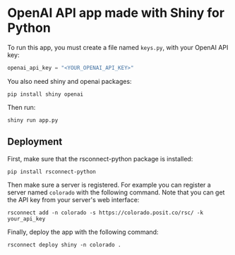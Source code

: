 OpenAI API app made with Shiny for Python
=========================================

To run this app, you must create a file named `keys.py`, with your OpenAI API key:

```py
openai_api_key = "<YOUR_OPENAI_API_KEY>"
```

You also need shiny and openai packages:

```
pip install shiny openai
```

Then run:

```
shiny run app.py
```


## Deployment

First, make sure that the rsconnect-python package is installed:

```
pip install rsconnect-python
```

Then make sure a server is registered. For example you can register a server named `colorado` with the following command. Note that you can get the API key from your server's web interface:

```
rsconnect add -n colorado -s https://colorado.posit.co/rsc/ -k your_api_key
```

Finally, deploy the app with the following command:

```
rsconnect deploy shiny -n colorado .
```
